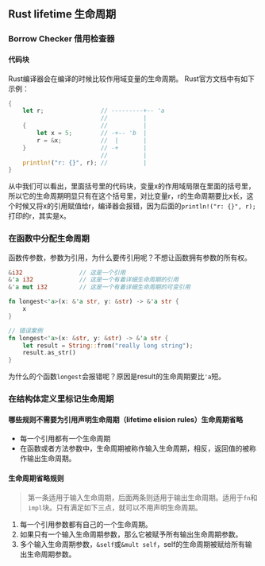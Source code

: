 
## Rust lifetime 生命周期

### Borrow Checker 借用检查器

#### 代码块

Rust编译器会在编译的时候比较作用域变量的生命周期。
Rust官方文档中有如下示例：
```rust
{
    let r;                // ---------+-- 'a
                          //          |
    {                     //          |
        let x = 5;        // -+-- 'b  |
        r = &x;           //  |       |
    }                     // -+       |
                          //          |
    println!("r: {}", r); //          |
}
```

从中我们可以看出，里面括号里的代码块，变量x的作用域局限在里面的括号里，所以它的生命周期明显只有在这个括号里，对比变量r，r的生命周期要比x长，这个时候又将x的引用赋值给r，编译器会报错，因为后面的`println!("r: {}", r);`打印的r，其实是x。

### 在函数中分配生命周期

函数传参数，参数为引用，为什么要传引用呢？不想让函数拥有参数的所有权。

```rust
&i32                // 这是一个引用
&'a i32             // 这是一个有着详细生命周期的引用
&'a mut i32         // 这是一个有着详细生命周期的可变引用

fn longest<'a>(x: &'a str, y: &str) -> &'a str {
    x
}

// 错误案例
fn longest<'a>(x: &str, y: &str) -> &'a str {
    let result = String::from("really long string");
    result.as_str()
}
```
为什么的个函数`longest`会报错呢？原因是result的生命周期要比`'a`短。

### 在结构体定义里标记生命周期

#### 哪些规则不需要为引用声明生命周期（lifetime elision rules）生命周期省略

- 每一个引用都有一个生命周期
- 在函数或者方法参数中，生命周期被称作输入生命周期，相反，返回值的被称作输出生命周期。

#### 生命周期省略规则
> 第一条适用于输入生命周期，后面两条则适用于输出生命周期。适用于`fn`和`impl`块。只有满足如下三点，就可以不用声明生命周期。

1. 每一个引用参数都有自己的一个生命周期。
2. 如果只有一个输入生命周期参数，那么它被赋予所有输出生命周期参数。
3. 多个输入生命周期参数，`&self`或`&mult self`，self的生命周期被赋给所有输出生命周期参数。




